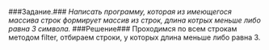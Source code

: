 ###Задание.###
*Написать программу, которая из имеющегося массива строк формирует массив из строк, длина котрых меньше либо равна 3 символа.*
###Решение###
Проходимся по всем строкам методом filter, отбираем строки, у которых длина меньше либо равна 3.